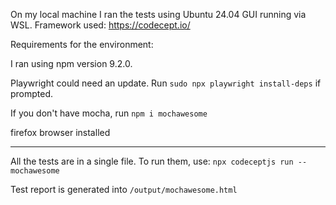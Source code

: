On my local machine I ran the tests using Ubuntu 24.04 GUI running via WSL.
Framework used: https://codecept.io/ 

Requirements for the environment:

I ran using npm version 9.2.0.

Playwright could need an update. Run `sudo npx playwright install-deps` if prompted.

If you don't have mocha, run `npm i mochawesome`

firefox browser installed

---

All the tests are in a single file. To run them, use:
`npx codeceptjs run --mochawesome`

Test report is generated into `/output/mochawesome.html`

